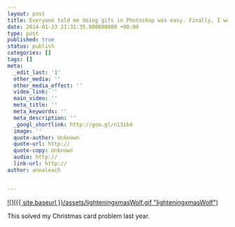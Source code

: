 ```yaml
---
layout: post
title: Everyone told me doing gifs in Photoshop was easy. Finally, I worked out how
date: 2014-01-23 21:31:35.000000000 +00:00
type: post
published: true
status: publish
categories: []
tags: []
meta:
  _edit_last: '1'
  other_media: ''
  other_media_effect: ''
  video_link: ''
  main_video: ''
  meta_title: ''
  meta_keywords: ''
  meta_description: ''
  _googl_shortlink: http://goo.gl/n13ib4
  image: ''
  quote-author: Unknown
  quote-url: http://
  quote-copy: Unknown
  audio: http://
  link-url: http://
author: annaleach


---
```


[![]({{ site.baseurl }}/assets/lighteningxmasWolf.gif "lighteningxmasWolf")](http://annaleach.net/wp-content/uploads/2014/01/lighteningxmasWolf.gif)

This solved my Christmas card problem last year.
